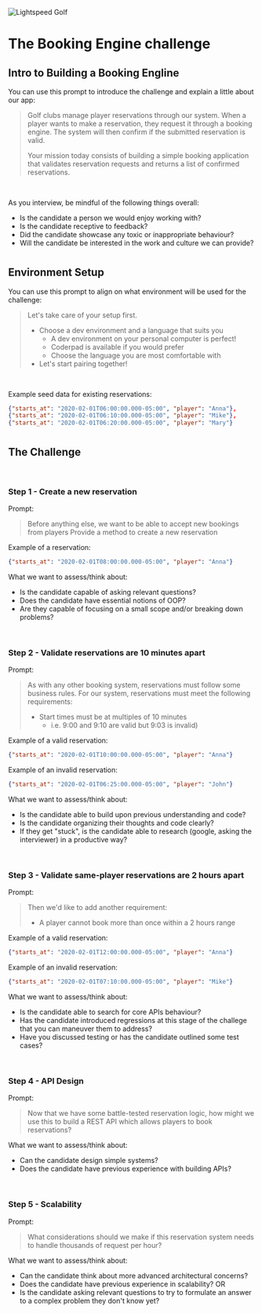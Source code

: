 ![Lightspeed Golf][crest]

# The Booking Engine challenge

## Intro to Building a Booking Engline
You can use this prompt to introduce the challenge and explain a little about our app:
> Golf clubs manage player reservations through our system. When a player wants to
make a reservation, they request it through a booking engine. The system will
then confirm if the submitted reservation is valid.
>
> Your mission today consists of building a simple booking application that
validates reservation requests and returns a list of confirmed reservations.

</br>

As you interview, be mindful of the following things overall:

- Is the candidate a person we would enjoy working with?
- Is the candidate receptive to feedback?
- Did the candidate showcase any toxic or inappropriate behaviour?
- Will the candidate be interested in the work and culture we can provide?

#

## Environment Setup

You can use this prompt to align on what environment will be used for the challenge:
> Let's take care of your setup first.
> - Choose a dev environment and a language that suits you
>   - A dev environment on your personal computer is perfect!
>   - Coderpad is available if you would prefer
>   - Choose the language you are most comfortable with
> - Let's start pairing together!

</br>

Example seed data for existing reservations:
```json
{"starts_at": "2020-02-01T06:00:00.000-05:00", "player": "Anna"},
{"starts_at": "2020-02-01T06:10:00.000-05:00", "player": "Mike"},
{"starts_at": "2020-02-01T06:20:00.000-05:00", "player": "Mary"}
```

#

## The Challenge

</br>

### Step 1 - Create a new reservation
Prompt:
> Before anything else, we want to be able to accept new bookings from players
> Provide a method to create a new reservation

Example of a reservation: 
```json
{"starts_at": "2020-02-01T08:00:00.000-05:00", "player": "Anna"}
```

What we want to assess/think about:

- Is the candidate capable of asking relevant questions?
- Does the candidate have essential notions of OOP?
- Are they capable of focusing on a small scope and/or breaking down problems?

</br>

### Step 2 - Validate reservations are 10 minutes apart
Prompt:
> As with any other booking system, reservations must follow some business rules.
> For our system, reservations must meet the following requirements:
>
> - Start times must be at multiples of 10 minutes
>   - i.e. 9:00 and 9:10 are valid but 9:03 is invalid)

Example of a valid reservation:
```json
{"starts_at": "2020-02-01T10:00:00.000-05:00", "player": "Anna"}
```
Example of an invalid reservation:
```json
{"starts_at": "2020-02-01T06:25:00.000-05:00", "player": "John"}
```

What we want to assess/think about:

- Is the candidate able to build upon previous understanding and code?
- Is the candidate organizing their thoughts and code clearly?
- If they get "stuck", is the candidate able to research (google, asking the interviewer) in a productive way?

</br>

### Step 3 - Validate same-player reservations are 2 hours apart
Prompt:
> Then we'd like to add another requirement:
>
> - A player cannot book more than once within a 2 hours range

Example of a valid reservation: 
```json
{"starts_at": "2020-02-01T12:00:00.000-05:00", "player": "Anna"}
```
Example of an invalid reservation: 
```json
{"starts_at": "2020-02-01T07:10:00.000-05:00", "player": "Mike"}
```

What we want to assess/think about:

- Is the candidate able to search for core APIs behaviour?
- Has the candidate introduced regressions at this stage of the challege that you can maneuver them to address?
- Have you discussed testing or has the candidate outlined some test cases?

</br>

### Step 4 - API Design
Prompt:
> Now that we have some battle-tested reservation logic,
how might we use this to build a REST API which allows players to book reservations?

What we want to assess/think about:

- Can the candidate design simple systems?
- Does the candidate have previous experience with building APIs?

</br>

### Step 5 - Scalability
Prompt:
> What considerations should we make if this reservation system needs to handle thousands of request per hour?

What we want to assess/think about:

- Can the candidate think about more advanced architectural concerns?
- Does the candidate have previous experience in scalability?
  OR
- Is the candidate asking relevant questions to try to formulate an answer to a complex problem they don't know yet?

[crest]: https://cdn2.chronogolf.com/assets/logos/Github%20-%20Header.png

